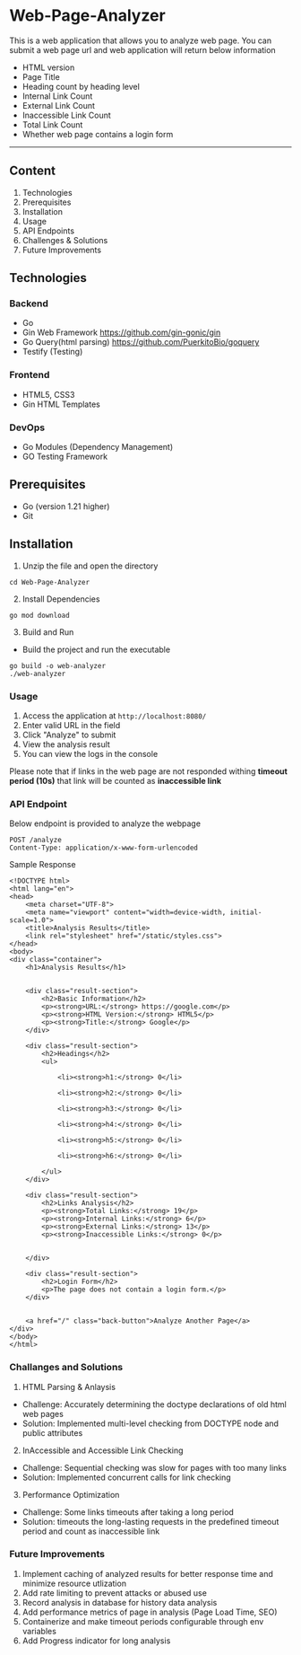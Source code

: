 # Web-Page-Analyzer
This is a web application that allows you to analyze web page. You can submit a web page url and web application will return below information

- HTML version
- Page Title
- Heading count by heading level
- Internal Link Count
- External Link Count
- Inaccessible Link Count
- Total Link Count
- Whether web page contains a login form

---
## Content
1. Technologies
2. Prerequisites
3. Installation
4. Usage
5. API Endpoints
6. Challenges & Solutions
7. Future Improvements

## Technologies

### Backend
- Go
- Gin Web Framework https://github.com/gin-gonic/gin
- Go Query(html parsing) https://github.com/PuerkitoBio/goquery
- Testify (Testing) 

### Frontend
- HTML5, CSS3
- Gin HTML Templates

### DevOps
- Go Modules (Dependency Management)
- GO Testing Framework

## Prerequisites
- Go (version 1.21 higher)
- Git

## Installation
1. Unzip the file and open the directory
```
cd Web-Page-Analyzer
```
2. Install Dependencies
```
go mod download
```

3. Build and Run


 - Build the project and run the executable
```
go build -o web-analyzer
./web-analyzer
```

### Usage
1. Access the application at ```http://localhost:8080/```
2. Enter valid URL in the field
3. Click "Analyze" to submit
4. View the analysis result
5. You can view the logs in the console

Please note that if links in the web page are not responded withing **timeout period (10s)** that link will be counted as **inaccessible link**

### API Endpoint
Below endpoint is provided to analyze the webpage
``` 
POST /analyze
Content-Type: application/x-www-form-urlencoded
```
Sample Response
``` 
<!DOCTYPE html>
<html lang="en">
<head>
    <meta charset="UTF-8">
    <meta name="viewport" content="width=device-width, initial-scale=1.0">
    <title>Analysis Results</title>
    <link rel="stylesheet" href="/static/styles.css">
</head>
<body>
<div class="container">
    <h1>Analysis Results</h1>

    
    <div class="result-section">
        <h2>Basic Information</h2>
        <p><strong>URL:</strong> https://google.com</p>
        <p><strong>HTML Version:</strong> HTML5</p>
        <p><strong>Title:</strong> Google</p>
    </div>

    <div class="result-section">
        <h2>Headings</h2>
        <ul>
            
            <li><strong>h1:</strong> 0</li>
            
            <li><strong>h2:</strong> 0</li>
            
            <li><strong>h3:</strong> 0</li>
            
            <li><strong>h4:</strong> 0</li>
            
            <li><strong>h5:</strong> 0</li>
            
            <li><strong>h6:</strong> 0</li>
            
        </ul>
    </div>

    <div class="result-section">
        <h2>Links Analysis</h2>
        <p><strong>Total Links:</strong> 19</p>
        <p><strong>Internal Links:</strong> 6</p>
        <p><strong>External Links:</strong> 13</p>
        <p><strong>Inaccessible Links:</strong> 0</p>

        
    </div>

    <div class="result-section">
        <h2>Login Form</h2>
        <p>The page does not contain a login form.</p>
    </div>
    

    <a href="/" class="back-button">Analyze Another Page</a>
</div>
</body>
</html>
```
### Challanges and Solutions
1. HTML Parsing & Anlaysis
- Challenge: Accurately determining the doctype declarations of old html web pages
- Solution: Implemented multi-level checking from DOCTYPE node and public attributes
2. InAccessible and Accessible Link Checking
 - Challenge: Sequential checking was slow for pages with too many links
 - Solution: Implemented concurrent calls for link checking
3. Performance Optimization
- Challenge: Some links timeouts after taking a long period
- Solution: timeouts the long-lasting requests in the predefined timeout period and count as inaccessible link

### Future Improvements
1. Implement caching of analyzed results for better response time and minimize resource utlization
2. Add rate limiting to prevent attacks or abused use
3. Record analysis in database for history data analysis
4. Add performance metrics of page in analysis (Page Load Time, SEO)
5. Containerize and make timeout periods configurable through env variables
6. Add Progress indicator for long analysis


